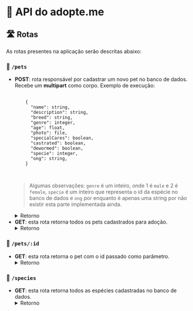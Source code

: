 # 🐾 API do adopte.me

## 🛣 Rotas

As rotas presentes na aplicação serão descritas abaixo:

### 🚏 `/pets`

<ul>
  <li>
    <strong>POST</strong>: rota responsável por cadastrar um novo pet no banco de dados. Recebe um <b>multipart</b> como corpo.
    Exemplo de execução:</br>
    <pre>
    <code>
    { 
      "name": string,
      "description": string,
      "breed": string,
      "genre": integer,
      "age": float,
      "photo": file,
      "specialCares": boolean,
      "castrated": boolean,
      "dewormed": boolean,
      "specie": integer,
      "ong": string,
    }
    </code>
    </pre>
    <blockquote>Algumas observações: <code>genre</code> é um inteiro, onde 1 é <code>male</code> e 2 é <code>female</code>, <code>specie</code> é um inteiro que representa o id da espécie no banco de dados e <code>ong</code> por enquanto é apenas uma string por não existir esta parte implementada ainda.</blockquote>
    <details>
      <summary>Retorno</summary>
      <pre>
      <code>
        {
          "id": integer,
          "name": string,
          "description": string,
          "breed": string,
          "genre": integer,
          "age": float,
          "photo_name": string,
          "special_cares": boolean,
          "castrated": boolean,
          "dewormed": boolean,
          "specie_id": integer,
          "ong": string
        }
      </code>
      </pre>
    </details>
  </li>
  <li>
    <strong>GET</strong>: esta rota retorna todos os pets cadastrados para adoção.
    <details>
      <summary>Retorno</summary>
      <pre>
      <code>
        [
          {
            "id": integer,
            "name": string,
            "description": string,
            "breed": stirng,
            "genre": integer,
            "age": float,
            "photo_name": string,
            "special_cares": boolean,
            "castrated": boolean,
            "dewormed": boolean,
            "ong": string
          }
        ]
      </code>
      </pre>
    </details>
  </li>
</ul>

### 🚏 `/pets/:id`

<ul>
  <li>
    <strong>GET</strong>: esta rota retorna o pet com o id passado como parâmetro.
    <details>
      <summary>Retorno</summary>
      <pre>
      <code>
        {
          "id": integer,
          "name": string,
          "description": string,
          "breed": stirng,
          "genre": integer,
          "age": float,
          "photo_name": string,
          "special_cares": boolean,
          "castrated": boolean,
          "dewormed": boolean,
          "ong": string
        }
      </code>
      </pre>
    </details>
  </li>
</ul>

### 🚏 `/species`

<ul>
  <li>
    <strong>GET</strong>: esta rota retorna todos as espécies cadastradas no banco de dados.
    <details>
      <summary>Retorno</summary>
      <pre>
      <code>
        [
          {
            "id": integer,
            "specie": string
          }
        ]
      </code>
      </pre>
    </details>
  </li>
</ul>
